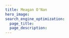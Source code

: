 ```yaml
---
title: Meagan O'Nan
hero_image: 
search_engine_optimization:
  page_title:
  page_description:
---
```

